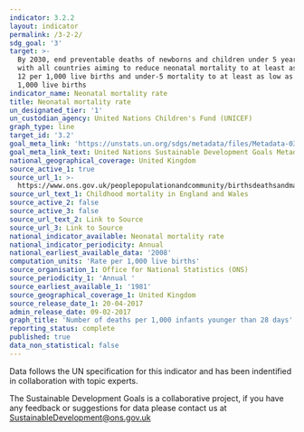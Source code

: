 ```yaml
---
indicator: 3.2.2
layout: indicator
permalink: /3-2-2/
sdg_goal: '3'
target: >-
  By 2030, end preventable deaths of newborns and children under 5 years of age,
  with all countries aiming to reduce neonatal mortality to at least as low as
  12 per 1,000 live births and under-5 mortality to at least as low as 25 per
  1,000 live births
indicator_name: Neonatal mortality rate
title: Neonatal mortality rate
un_designated_tier: '1'
un_custodian_agency: United Nations Children's Fund (UNICEF)
graph_type: line
target_id: '3.2'
goal_meta_link: 'https://unstats.un.org/sdgs/metadata/files/Metadata-03-02-02.pdf'
goal_meta_link_text: United Nations Sustainable Development Goals Metadata (pdf 224kB)
national_geographical_coverage: United Kingdom
source_active_1: true
source_url_1: >-
  https://www.ons.gov.uk/peoplepopulationandcommunity/birthsdeathsandmarriages/deaths/datasets/childmortalitystatisticschildhoodinfantandperinatalchildhoodinfantandperinatalmortalityinenglandandwales
source_url_text_1: Childhood mortality in England and Wales
source_active_2: false
source_active_3: false
source_url_text_2: Link to Source
source_url_3: Link to Source
national_indicator_available: Neonatal mortality rate
national_indicator_periodicity: Annual
national_earliest_available_data: '2008'
computation_units: 'Rate per 1,000 live births'
source_organisation_1: Office for National Statistics (ONS)
source_periodicity_1: 'Annual '
source_earliest_available_1: '1981'
source_geographical_coverage_1: United Kingdom
source_release_date_1: 20-04-2017
admin_release_date: 09-02-2017
graph_title: 'Number of deaths per 1,000 infants younger than 28 days'
reporting_status: complete
published: true
data_non_statistical: false
---
```

Data follows the UN specification for this indicator and has been indentified in collaboration with topic experts.

The Sustainable Development Goals is a collaborative project, if you have any feedback or suggestions for data please contact us at <SustainableDevelopment@ons.gov.uk>
